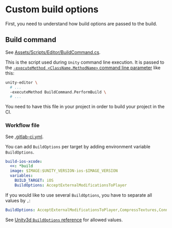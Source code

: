 # Custom build options

First, you need to understand how build options are passed to the build.

## Build command

See [Assets/Scripts/Editor/BuildCommand.cs](https://gitlab.com/gableroux/unity3d-gitlab-ci-example/-/blob/master/Assets/Scripts/Editor/BuildCommand.cs).

This is the script used during `Unity` command line execution. It is passed to the [`-executeMethod <ClassName.MethodName>` command line parameter](https://docs.unity3d.com/Manual/CommandLineArguments.html) like this:

```bash
unity-editor \
  # ...
  -executeMethod BuildCommand.PerformBuild \
  # ...
```

You need to have this file in your project in order to build your project in the CI.

### Workflow file

See [.gitlab-ci.yml](https://gitlab.com/gableroux/unity3d-gitlab-ci-example/-/blob/master/.gitlab-ci.yml).

You can add `BuildOptions` per target by adding environment variable `BuildOptions`.

```yaml
build-ios-xcode:
  <<: *build
  image: $IMAGE:$UNITY_VERSION-ios-$IMAGE_VERSION
  variables:
    BUILD_TARGET: iOS
	BuildOptions: AcceptExternalModificationsToPlayer
```

If you would like to use several `BuildOptions`, you have to separate all values by `,`:

```yaml
BuildOptions: AcceptExternalModificationsToPlayer,CompressTextures,ConnectToHost
```

See [Unity3d `BuildOptions` reference](https://docs.unity3d.com/ScriptReference/BuildOptions.html) for allowed values.
